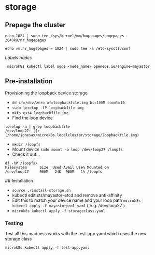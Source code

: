 # storage

## Prepage the cluster

```
echo 1024 | sudo tee /sys/kernel/mm/hugepages/hugepages-2048kB/nr_hugepages
```

```
echo vm.nr_hugepages = 1024 | sudo tee -a /etc/sysctl.conf
```

_Labels nodes_

```
 microk8s kubectl label node <node_name> openebs.io/engine=mayastor
 ```

## Pre-installation

Provisioning the loopback device storage
- `dd if=/dev/zero of=loopbackfile.img bs=100M count=10`
- `sudo losetup -fP loopbackfile.img`
- `mkfs.ext4 loopbackfile.img`
- Find the loop device 
```
losetup -a | grep loopbackfile
/dev/loop27: []: (/home/jonesax/microk8s.localcluster/storage/loopbackfile.img)
```
- `mkdir /loopfs`
- Mount device `sudo mount -o loop /dev/loop27 /loopfs`
- Check it out...
```
df -hP /loopfs/
Filesystem      Size  Used Avail Use% Mounted on
/dev/loop27     966M   24K  900M   1% /loopfs

```

## Installation

- `source ./install-storage.sh`
- kubectl edit sts/mayastor-etcd and remove anti-affinity
- Edit this to match your device name and your loop path `microk8s kubectl apply -f mayastorpool.yaml` ( e.g. /dev/loop27 )
- `microk8s kubectl apply -f storageclass.yaml`


### Testing

Test all this madness works with the test-app.yaml which uses the new storage class

`microk8s kubectl apply -f test-app.yaml`
